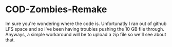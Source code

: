 # COD-Zombies-Remake
Im sure you're wondering where the code is. Unfortunatly I ran out of github LFS space and so i've been having troubles pushing the 10 GB file through. Anyways,
a simple workaround will be to upload a zip file so we'll see about that.
